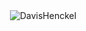 <p>&nbsp;<img align="center" src="https://github-readme-stats.vercel.app/api?username=DavisHenckel&show_icons=true&locale=en&theme=dracula&count_private=true&hide=stars" alt="DavisHenckel" /></p>

